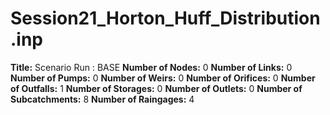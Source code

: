 # Session21_Horton_Huff_Distribution.inp
**Title:** Scenario Run :  BASE
**Number of Nodes:** 0
**Number of Links:** 0
**Number of Pumps:** 0
**Number of Weirs:** 0
**Number of Orifices:** 0
**Number of Outfalls:** 1
**Number of Storages:** 0
**Number of Outlets:** 0
**Number of Subcatchments:** 8
**Number of Raingages:** 4
